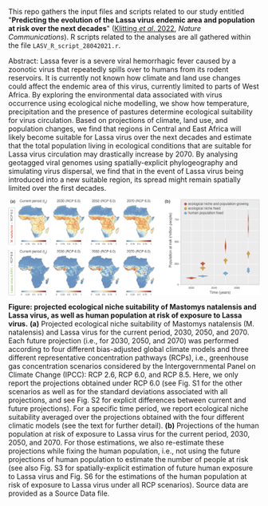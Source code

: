 This repo gathers the input files and scripts related to our study entitled "**Predicting the evolution of the Lassa virus endemic area and population at risk over the next decades**" ([Klitting *et al*. 2022](https://www.nature.com/articles/s41467-022-33112-3), *Nature Communications*). R scripts related to the analyses are all gathered within the file `LASV_R_script_28042021.r`.

Abstract: Lassa fever is a severe viral hemorrhagic fever caused by a zoonotic virus that repeatedly spills over to humans from its rodent reservoirs. It is currently not known how climate and land use changes could affect the endemic area of this virus, currently limited to parts of West Africa. By exploring the environmental data associated with virus occurrence using ecological niche modelling, we show how temperature, precipitation and the presence of pastures determine ecological suitability for virus circulation. Based on projections of climate, land use, and population changes, we find that regions in Central and East Africa will likely become suitable for Lassa virus over the next decades and estimate that the total population living in ecological conditions that are suitable for Lassa virus circulation may drastically increase by 2070. By analysing geotagged viral genomes using spatially-explicit phylogeography and simulating virus dispersal, we find that in the event of Lassa virus being introduced into a new suitable region, its spread might remain spatially limited over the first decades.

<img src="Scripts_&_data/Fig_2_GitHub_120922.png" align="center" alt="" />

**Figure: projected ecological niche suitability of Mastomys natalensis and Lassa virus, as well as human population at risk of exposure to Lassa virus.** **(a)** Projected ecological niche suitability of Mastomys natalensis (M. natalensis) and Lassa virus for the current period, 2030, 2050, and 2070. Each future projection (i.e., for 2030, 2050, and 2070) was performed according to four different bias-adjusted global climate models and three different representative concentration pathways (RCPs), i.e., greenhouse gas concentration scenarios considered by the Intergovernmental Panel on Climate Change (IPCC): RCP 2.6, RCP 6.0, and RCP 8.5. Here, we only report the projections obtained under RCP 6.0 (see Fig. S1 for the other scenarios as well as for the standard deviations associated with all projections, and see Fig. S2 for explicit differences between current and future projections). For a specific time period, we report ecological niche suitability averaged over the projections obtained with the four different climatic models (see the text for further detail). **(b)** Projections of the human population at risk of exposure to Lassa virus for the current period, 2030, 2050, and 2070. For those estimations, we also re-estimate these projections while fixing the human population, i.e., not using the future projections of human population to estimate the number of people at risk (see also Fig. S3 for spatially-explicit estimation of future human exposure to Lassa virus and Fig. S6 for the estimations of the human population at risk of exposure to Lassa virus under all RCP scenarios). Source data are provided as a Source Data file.
